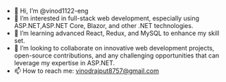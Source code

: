 - 👋 Hi, I’m @vinod1122-eng
- 👀 I’m interested in full-stack web development, especially using ASP.NET,ASP.NET Core, Blazor, and other .NET technologies.
- 🌱 I’m learning advanced  React, Redux, and MySQL to enhance my skill set.
- 💞️ I’m looking to collaborate on innovative web development projects, open-source contributions, and any challenging opportunities that can leverage my expertise in ASP.NET.
- 📫 How to reach me: vinodrajput8757@gmail.com 


<!---
vinod1122-eng/vinod1122-eng is a ✨ special ✨ repository because its `README.md` (this file) appears on your GitHub profile.
You can click the Preview link to take a look at your changes.
--->
